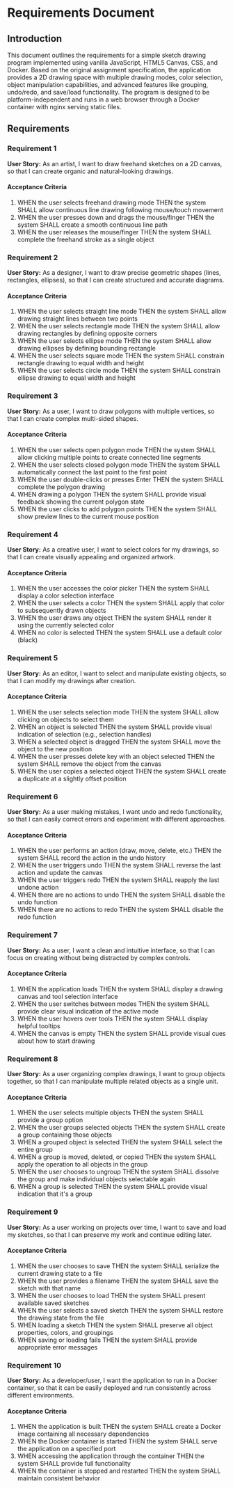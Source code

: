 # Requirements Document

## Introduction

This document outlines the requirements for a simple sketch drawing program implemented using vanilla JavaScript, HTML5 Canvas, CSS, and Docker. Based on the original assignment specification, the application provides a 2D drawing space with multiple drawing modes, color selection, object manipulation capabilities, and advanced features like grouping, undo/redo, and save/load functionality. The program is designed to be platform-independent and runs in a web browser through a Docker container with nginx serving static files.

## Requirements

### Requirement 1

**User Story:** As an artist, I want to draw freehand sketches on a 2D canvas, so that I can create organic and natural-looking drawings.

#### Acceptance Criteria

1. WHEN the user selects freehand drawing mode THEN the system SHALL allow continuous line drawing following mouse/touch movement
2. WHEN the user presses down and drags the mouse/finger THEN the system SHALL create a smooth continuous line path
3. WHEN the user releases the mouse/finger THEN the system SHALL complete the freehand stroke as a single object

### Requirement 2

**User Story:** As a designer, I want to draw precise geometric shapes (lines, rectangles, ellipses), so that I can create structured and accurate diagrams.

#### Acceptance Criteria

1. WHEN the user selects straight line mode THEN the system SHALL allow drawing straight lines between two points
2. WHEN the user selects rectangle mode THEN the system SHALL allow drawing rectangles by defining opposite corners
3. WHEN the user selects ellipse mode THEN the system SHALL allow drawing ellipses by defining bounding rectangle
4. WHEN the user selects square mode THEN the system SHALL constrain rectangle drawing to equal width and height
5. WHEN the user selects circle mode THEN the system SHALL constrain ellipse drawing to equal width and height

### Requirement 3

**User Story:** As a user, I want to draw polygons with multiple vertices, so that I can create complex multi-sided shapes.

#### Acceptance Criteria

1. WHEN the user selects open polygon mode THEN the system SHALL allow clicking multiple points to create connected line segments
2. WHEN the user selects closed polygon mode THEN the system SHALL automatically connect the last point to the first point
3. WHEN the user double-clicks or presses Enter THEN the system SHALL complete the polygon drawing
4. WHEN drawing a polygon THEN the system SHALL provide visual feedback showing the current polygon state
5. WHEN the user clicks to add polygon points THEN the system SHALL show preview lines to the current mouse position

### Requirement 4

**User Story:** As a creative user, I want to select colors for my drawings, so that I can create visually appealing and organized artwork.

#### Acceptance Criteria

1. WHEN the user accesses the color picker THEN the system SHALL display a color selection interface
2. WHEN the user selects a color THEN the system SHALL apply that color to subsequently drawn objects
3. WHEN the user draws any object THEN the system SHALL render it using the currently selected color
4. WHEN no color is selected THEN the system SHALL use a default color (black)

### Requirement 5

**User Story:** As an editor, I want to select and manipulate existing objects, so that I can modify my drawings after creation.

#### Acceptance Criteria

1. WHEN the user selects selection mode THEN the system SHALL allow clicking on objects to select them
2. WHEN an object is selected THEN the system SHALL provide visual indication of selection (e.g., selection handles)
3. WHEN a selected object is dragged THEN the system SHALL move the object to the new position
4. WHEN the user presses delete key with an object selected THEN the system SHALL remove the object from the canvas
5. WHEN the user copies a selected object THEN the system SHALL create a duplicate at a slightly offset position

### Requirement 6

**User Story:** As a user making mistakes, I want undo and redo functionality, so that I can easily correct errors and experiment with different approaches.

#### Acceptance Criteria

1. WHEN the user performs an action (draw, move, delete, etc.) THEN the system SHALL record the action in the undo history
2. WHEN the user triggers undo THEN the system SHALL reverse the last action and update the canvas
3. WHEN the user triggers redo THEN the system SHALL reapply the last undone action
4. WHEN there are no actions to undo THEN the system SHALL disable the undo function
5. WHEN there are no actions to redo THEN the system SHALL disable the redo function

### Requirement 7

**User Story:** As a user, I want a clean and intuitive interface, so that I can focus on creating without being distracted by complex controls.

#### Acceptance Criteria

1. WHEN the application loads THEN the system SHALL display a drawing canvas and tool selection interface
2. WHEN the user switches between modes THEN the system SHALL provide clear visual indication of the active mode
3. WHEN the user hovers over tools THEN the system SHALL display helpful tooltips
4. WHEN the canvas is empty THEN the system SHALL provide visual cues about how to start drawing

### Requirement 8

**User Story:** As a user organizing complex drawings, I want to group objects together, so that I can manipulate multiple related objects as a single unit.

#### Acceptance Criteria

1. WHEN the user selects multiple objects THEN the system SHALL provide a group option
2. WHEN the user groups selected objects THEN the system SHALL create a group containing those objects
3. WHEN a grouped object is selected THEN the system SHALL select the entire group
4. WHEN a group is moved, deleted, or copied THEN the system SHALL apply the operation to all objects in the group
5. WHEN the user chooses to ungroup THEN the system SHALL dissolve the group and make individual objects selectable again
6. WHEN a group is selected THEN the system SHALL provide visual indication that it's a group

### Requirement 9

**User Story:** As a user working on projects over time, I want to save and load my sketches, so that I can preserve my work and continue editing later.

#### Acceptance Criteria

1. WHEN the user chooses to save THEN the system SHALL serialize the current drawing state to a file
2. WHEN the user provides a filename THEN the system SHALL save the sketch with that name
3. WHEN the user chooses to load THEN the system SHALL present available saved sketches
4. WHEN the user selects a saved sketch THEN the system SHALL restore the drawing state from the file
5. WHEN loading a sketch THEN the system SHALL preserve all object properties, colors, and groupings
6. WHEN saving or loading fails THEN the system SHALL provide appropriate error messages

### Requirement 10

**User Story:** As a developer/user, I want the application to run in a Docker container, so that it can be easily deployed and run consistently across different environments.

#### Acceptance Criteria

1. WHEN the application is built THEN the system SHALL create a Docker image containing all necessary dependencies
2. WHEN the Docker container is started THEN the system SHALL serve the application on a specified port
3. WHEN accessing the application through the container THEN the system SHALL provide full functionality
4. WHEN the container is stopped and restarted THEN the system SHALL maintain consistent behavior